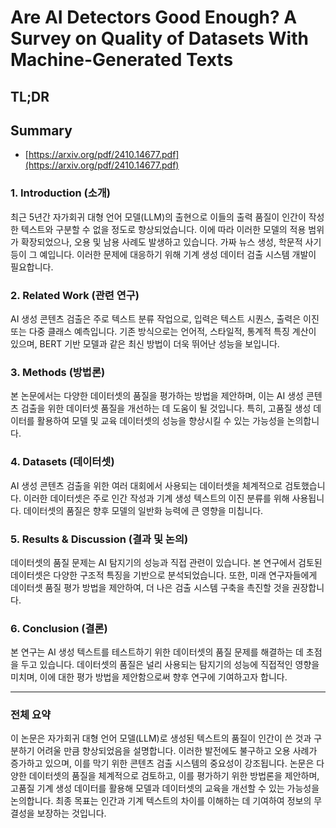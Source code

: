 # Are AI Detectors Good Enough? A Survey on Quality of Datasets With Machine-Generated Texts
## TL;DR
## Summary
- [https://arxiv.org/pdf/2410.14677.pdf](https://arxiv.org/pdf/2410.14677.pdf)

### 1. Introduction (소개)
최근 5년간 자가회귀 대형 언어 모델(LLM)의 출현으로 이들의 출력 품질이 인간이 작성한 텍스트와 구분할 수 없을 정도로 향상되었습니다. 이에 따라 이러한 모델의 적용 범위가 확장되었으나, 오용 및 남용 사례도 발생하고 있습니다. 가짜 뉴스 생성, 학문적 사기 등이 그 예입니다. 이러한 문제에 대응하기 위해 기계 생성 데이터 검출 시스템 개발이 필요합니다.

### 2. Related Work (관련 연구)
AI 생성 콘텐츠 검출은 주로 텍스트 분류 작업으로, 입력은 텍스트 시퀀스, 출력은 이진 또는 다중 클래스 예측입니다. 기존 방식으로는 언어적, 스타일적, 통계적 특징 계산이 있으며, BERT 기반 모델과 같은 최신 방법이 더욱 뛰어난 성능을 보입니다.

### 3. Methods (방법론)
본 논문에서는 다양한 데이터셋의 품질을 평가하는 방법을 제안하며, 이는 AI 생성 콘텐츠 검출을 위한 데이터셋 품질을 개선하는 데 도움이 될 것입니다. 특히, 고품질 생성 데이터를 활용하여 모델 및 교육 데이터셋의 성능을 향상시킬 수 있는 가능성을 논의합니다.

### 4. Datasets (데이터셋)
AI 생성 콘텐츠 검출을 위한 여러 대회에서 사용되는 데이터셋을 체계적으로 검토했습니다. 이러한 데이터셋은 주로 인간 작성과 기계 생성 텍스트의 이진 분류를 위해 사용됩니다. 데이터셋의 품질은 향후 모델의 일반화 능력에 큰 영향을 미칩니다.

### 5. Results & Discussion (결과 및 논의)
데이터셋의 품질 문제는 AI 탐지기의 성능과 직접 관련이 있습니다. 본 연구에서 검토된 데이터셋은 다양한 구조적 특징을 기반으로 분석되었습니다. 또한, 미래 연구자들에게 데이터셋 품질 평가 방법을 제안하여, 더 나은 검출 시스템 구축을 촉진할 것을 권장합니다.

### 6. Conclusion (결론)
본 연구는 AI 생성 텍스트를 테스트하기 위한 데이터셋의 품질 문제를 해결하는 데 초점을 두고 있습니다. 데이터셋의 품질은 널리 사용되는 탐지기의 성능에 직접적인 영향을 미치며, 이에 대한 평가 방법을 제안함으로써 향후 연구에 기여하고자 합니다.

---

### 전체 요약
이 논문은 자가회귀 대형 언어 모델(LLM)로 생성된 텍스트의 품질이 인간이 쓴 것과 구분하기 어려울 만큼 향상되었음을 설명합니다. 이러한 발전에도 불구하고 오용 사례가 증가하고 있으며, 이를 막기 위한 콘텐츠 검출 시스템의 중요성이 강조됩니다. 논문은 다양한 데이터셋의 품질을 체계적으로 검토하고, 이를 평가하기 위한 방법론을 제안하며, 고품질 기계 생성 데이터를 활용해 모델과 데이터셋의 교육을 개선할 수 있는 가능성을 논의합니다. 최종 목표는 인간과 기계 텍스트의 차이를 이해하는 데 기여하여 정보의 무결성을 보장하는 것입니다.